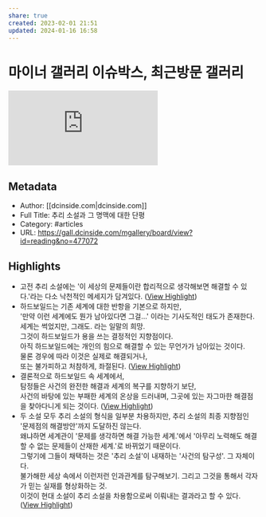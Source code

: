 ```yaml
---
share: true
created: 2023-02-01 21:51
updated: 2024-01-16 16:58
---
```


# 마이너 갤러리 이슈박스, 최근방문 갤러리

![rw-book-cover](https://dcimg2.dcinside.co.kr/viewimage.php?id=3fb8d122ecdc3f&no=24b0d769e1d32ca73dea85fa11d028316d89837e453d871a154fbca341c7f9def9f1064d2231b12a82528d6bbd2ed1692a91cf0e9080ab7f511f6f9a284cb415b5)

## Metadata
- Author: [[dcinside.com|dcinside.com]]
- Full Title: 추리 소설과 그 명맥에 대한 단평
- Category: #articles
- URL: https://gall.dcinside.com/mgallery/board/view?id=reading&no=477072

## Highlights
- 고전 추리 소설에는 '이 세상의 문제들이란 합리적으로 생각해보면 해결할 수 있다.'라는 다소 낙천적인 메세지가 담겨있다. ([View Highlight](https://read.readwise.io/read/01gr31qxvq0pfzrp9aadewxddm))
- 하드보일드는 기존 세계에 대한 반항을 기본으로 하지만,  
  '만약 이런 세계에도 뭔가 남아있다면 그걸...' 이라는 기사도적인 태도가 존재한다.  
  세계는 썩었지만, 그래도. 라는 일말의 희망.  
  그것이 하드보일드가 용을 쓰는 결정적인 지향점이다.  
  아직 하드보일드에는 개인의 힘으로 해결할 수 있는 무언가가 남아있는 것이다.  
  물론 경우에 따라 이것은 실제로 해결되거나,  
  또는 불가피하고 처참하게, 좌절된다. ([View Highlight](https://read.readwise.io/read/01gr31vkdy5h5e5detw11e722v))
- 결론적으로 하드보일드 속 세계에서,  
  탐정들은 사건의 완전한 해결과 세계의 복구를 지향하기 보단,  
  사건의 바탕에 있는 부패한 세계의 온상을 드러내며, 그곳에 있는 자그마한 해결점을 찾아다니게 되는 것이다. ([View Highlight](https://read.readwise.io/read/01gr31xjj6m439m727bvb119n0))
- 두 소설 모두 추리 소설의 형식을 일부분 차용하지만, 추리 소설의 최종 지향점인 '문제점의 해결방안'까지 도달하진 않는다.  
  왜냐하면 세계관이 '문제를 생각하면 해결 가능한 세계.'에서 '아무리 노력해도 해결할 수 없는 문제들이 산재한 세계.'로 바뀌었기 때문이다.  
  그렇기에 그들이 채택하는 것은 '추리 소설'이 내재하는 '사건의 탐구성'. 그 자체이다.  
  불가해한 세상 속에서 이런저런 인과관계를 탐구해보기. 그리고 그것을 통해서 각자가 믿는 실재를 형상화하는 것.  
  이것이 현대 소설이 추리 소설을 차용함으로써 이뤄내는 결과라고 할 수 있다. ([View Highlight](https://read.readwise.io/read/01gr326j9fkzdvz6phx1pn8cyp))
